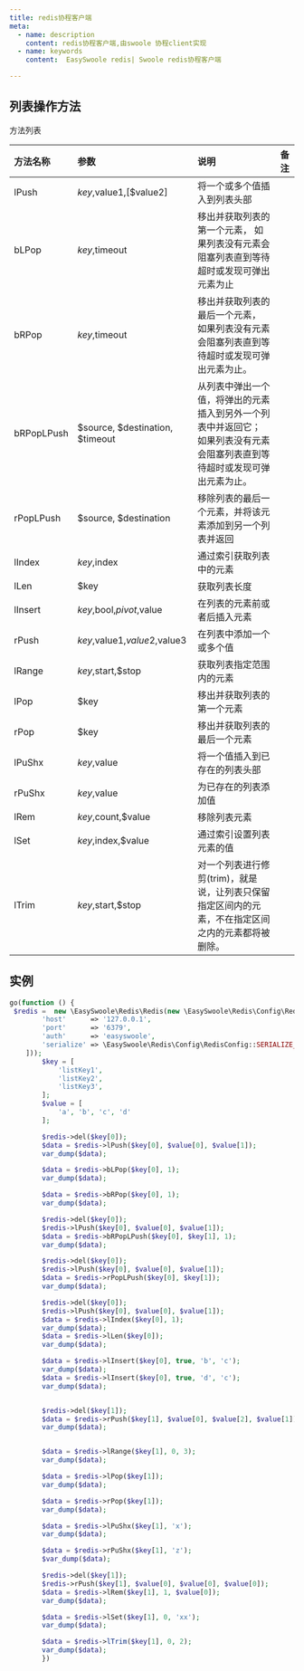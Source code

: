 ```yaml
---
title: redis协程客户端
meta:
  - name: description
    content: redis协程客户端,由swoole 协程client实现
  - name: keywords
    content:  EasySwoole redis| Swoole redis协程客户端

---
```


## 列表操作方法

方法列表

| 方法名称   | 参数                            | 说明                                                         | 备注 |
| :--------- | :------------------------------ | :----------------------------------------------------------- | :--- |
| lPush      | $key,$value1,[$value2]          | 将一个或多个值插入到列表头部                                 |      |
| bLPop      | $key,$timeout                   | 移出并获取列表的第一个元素， 如果列表没有元素会阻塞列表直到等待超时或发现可弹出元素为止 |      |
| bRPop      | $key,$timeout                   | 移出并获取列表的最后一个元素， 如果列表没有元素会阻塞列表直到等待超时或发现可弹出元素为止。 |      |
| bRPopLPush | $source, $destination, $timeout | 从列表中弹出一个值，将弹出的元素插入到另外一个列表中并返回它； 如果列表没有元素会阻塞列表直到等待超时或发现可弹出元素为止。 |      |
| rPopLPush  | $source, $destination           | 移除列表的最后一个元素，并将该元素添加到另一个列表并返回     |      |
| lIndex     | $key,$index                     | 通过索引获取列表中的元素                                     |      |
| lLen       | $key                            | 获取列表长度                                                 |      |
| lInsert    | $key,$bool,$pivot,$value        | 在列表的元素前或者后插入元素                                 |      |
| rPush      | $key,$value1,$value2,$value3    | 在列表中添加一个或多个值                                     |      |
| lRange     | $key,$start,$stop               | 获取列表指定范围内的元素                                     |      |
| lPop       | $key                            | 移出并获取列表的第一个元素                                   |      |
| rPop       | $key                            | 移出并获取列表的最后一个元素                                 |      |
| lPuShx     | $key,$value                     | 将一个值插入到已存在的列表头部                               |      |
| rPuShx     | $key,$value                     | 为已存在的列表添加值                                         |      |
| lRem       | $key,$count,$value              | 移除列表元素                                                 |      |
| lSet       | $key,$index,$value              | 通过索引设置列表元素的值                                     |      |
| lTrim      | $key,$start,$stop               | 对一个列表进行修剪(trim)，就是说，让列表只保留指定区间内的元素，不在指定区间之内的元素都将被删除。 |      |

## 实例

```php
go(function () {
 $redis =  new \EasySwoole\Redis\Redis(new \EasySwoole\Redis\Config\RedisConfig([
        'host'      => '127.0.0.1',
        'port'      => '6379',
        'auth'      => 'easyswoole',
        'serialize' => \EasySwoole\Redis\Config\RedisConfig::SERIALIZE_NONE
    ]));
        $key = [
            'listKey1',
            'listKey2',
            'listKey3',
        ];
        $value = [
            'a', 'b', 'c', 'd'
        ];

        $redis->del($key[0]);
        $data = $redis->lPush($key[0], $value[0], $value[1]);
        var_dump($data);

        $data = $redis->bLPop($key[0], 1);
        var_dump($data);

        $data = $redis->bRPop($key[0], 1);
        var_dump($data);

        $redis->del($key[0]);
        $redis->lPush($key[0], $value[0], $value[1]);
        $data = $redis->bRPopLPush($key[0], $key[1], 1);
        var_dump($data);

        $redis->del($key[0]);
        $redis->lPush($key[0], $value[0], $value[1]);
        $data = $redis->rPopLPush($key[0], $key[1]);
        var_dump($data);

        $redis->del($key[0]);
        $redis->lPush($key[0], $value[0], $value[1]);
        $data = $redis->lIndex($key[0], 1);
        var_dump($data);
        $data = $redis->lLen($key[0]);
        var_dump($data);

        $data = $redis->lInsert($key[0], true, 'b', 'c');
        var_dump($data);
        $data = $redis->lInsert($key[0], true, 'd', 'c');
        var_dump($data);


        $redis->del($key[1]);
        $data = $redis->rPush($key[1], $value[0], $value[2], $value[1]);
        var_dump($data);


        $data = $redis->lRange($key[1], 0, 3);
        var_dump($data);

        $data = $redis->lPop($key[1]);
        var_dump($data);

        $data = $redis->rPop($key[1]);
        var_dump($data);

        $data = $redis->lPuShx($key[1], 'x');
        var_dump($data);

        $data = $redis->rPuShx($key[1], 'z');
        $var_dump($data);

        $redis->del($key[1]);
        $redis->rPush($key[1], $value[0], $value[0], $value[0]);
        $data = $redis->lRem($key[1], 1, $value[0]);
        var_dump($data);

        $data = $redis->lSet($key[1], 0, 'xx');
        var_dump($data);

        $data = $redis->lTrim($key[1], 0, 2);
        var_dump($data);
        })
```